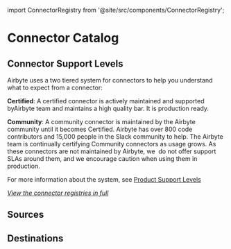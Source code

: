 import ConnectorRegistry from '@site/src/components/ConnectorRegistry';

# Connector Catalog

## Connector Support Levels

Airbyte uses a two tiered system for connectors to help you understand what to expect from a connector:

**Certified**: A certified connector is actively maintained and supported byAirbyte team and maintains a high quality bar. It is production ready.

**Community**: A community connector is maintained by the Airbyte community until it becomes Certified. Airbyte has over 800 code contributors and 15,000 people in the Slack community to help. The Airbyte team is continually certifying Community connectors as usage grows. As these connectors are not maintained by Airbyte, we  do not offer support SLAs around them, and we encourage caution when using them in production.

For more information about the system, see [Product Support Levels](https://docs.airbyte.com/project-overview/product-support-levels)

_[View the connector registries in full](https://connectors.airbyte.com/files/generated_reports/connector_registry_report.html)_

## Sources

<ConnectorRegistry type="source"/>

## Destinations

<ConnectorRegistry type="destination"/>
